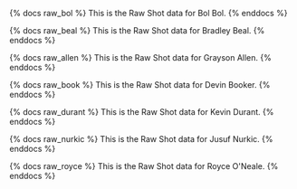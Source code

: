 {% docs raw_bol %}
This is the Raw Shot data for Bol Bol.
{% enddocs %}

{% docs raw_beal %}
This is the Raw Shot data for Bradley Beal.
{% enddocs %}

{% docs raw_allen %}
This is the Raw Shot data for Grayson Allen.
{% enddocs %}

{% docs raw_book %}
This is the Raw Shot data for Devin Booker.
{% enddocs %}

{% docs raw_durant %}
This is the Raw Shot data for Kevin Durant.
{% enddocs %}

{% docs raw_nurkic %}
This is the Raw Shot data for Jusuf Nurkic.
{% enddocs %}

{% docs raw_royce %}
This is the Raw Shot data for Royce O'Neale.
{% enddocs %}
